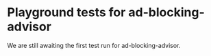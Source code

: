 # Playground tests for ad-blocking-advisor
We are still awaiting the first test run for ad-blocking-advisor.
